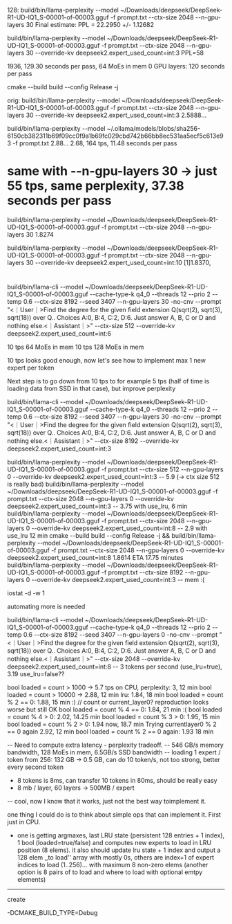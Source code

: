 128:
build/bin/llama-perplexity --model ~/Downloads/deepseek/DeepSeek-R1-UD-IQ1_S-00001-of-00003.gguf -f prompt.txt  --ctx-size 2048  --n-gpu-layers 30
Final estimate: PPL = 22.2950 +/- 1.12682

build/bin/llama-perplexity --model ~/Downloads/deepseek/DeepSeek-R1-UD-IQ1_S-00001-of-00003.gguf -f prompt.txt  --ctx-size 2048  --n-gpu-layers 30 --override-kv deepseek2.expert_used_count=int:3
PPL=58

1936, 129.30 seconds per pass, 64 MoEs in mem
0 GPU layers: 120 seconds per pass

cmake --build build --config Release -j

orig:
build/bin/llama-perplexity --model ~/Downloads/deepseek/DeepSeek-R1-UD-IQ1_S-00001-of-00003.gguf -f prompt.txt  --ctx-size 2048  --n-gpu-layers 30 --override-kv deepseek2.expert_used_count=int:3
2.5888...


build/bin/llama-perplexity --model ~/.ollama/models/blobs/sha256-6150cb382311b69f09cc0f9a1b69fc029cbd742b66bb8ec531aa5ecf5c613e93 -f prompt.txt
2.88...  2.68, 164 tps, 11.48 seconds per pass

# same with --n-gpu-layers 30 -> just 55 tps, same perplexity,  37.38 seconds per pass

build/bin/llama-perplexity --model ~/Downloads/deepseek/DeepSeek-R1-UD-IQ1_S-00001-of-00003.gguf -f prompt.txt  --ctx-size 2048  --n-gpu-layers 30
1.8274

build/bin/llama-perplexity --model ~/Downloads/deepseek/DeepSeek-R1-UD-IQ1_S-00001-of-00003.gguf -f prompt.txt  --ctx-size 2048  --n-gpu-layers 30 --override-kv deepseek2.expert_used_count=int:10
[1]1.8370,

#



 build/bin/llama-cli --model ~/Downloads/deepseek/DeepSeek-R1-UD-IQ1_S-00001-of-00003.gguf --cache-type-k q4_0   --threads 12 --prio 2   --temp 0.6 --ctx-size 8192 --seed 3407 --n-gpu-layers 30 -no-cnv  --prompt "<｜User｜>Find the degree for the given field extension Q(sqrt(2), sqrt(3), sqrt(18)) over Q.. Choices A:0, B:4, C:2, D:6. Just answer A, B, C or D and nothing else.<｜Assistant｜>" --ctx-size 512 --override-kv deepseek2.expert_used_count=int:6

 10 tps 64 MoEs in mem
 10 tps 128 MoEs in mem

 10 tps looks good enough, now let's see how to implement max 1 new expert per token


Next step is to go down from 10 tps to for example 5 tps (half of time is loading data from SSD in that case), but improve perplexity

build/bin/llama-cli --model ~/Downloads/deepseek/DeepSeek-R1-UD-IQ1_S-00001-of-00003.gguf --cache-type-k q4_0   --threads 12 --prio 2   --temp 0.6 --ctx-size 8192 --seed 3407 --n-gpu-layers 30 -no-cnv  --prompt "<｜User｜>Find the degree for the given field extension Q(sqrt(2), sqrt(3), sqrt(18)) over Q.. Choices A:0, B:4, C:2, D:6. Just answer A, B, C or D and nothing else.<｜Assistant｜>" --ctx-size 8192 --override-kv deepseek2.expert_used_count=int:3

build/bin/llama-perplexity --model ~/Downloads/deepseek/DeepSeek-R1-UD-IQ1_S-00001-of-00003.gguf -f prompt.txt  --ctx-size 512  --n-gpu-layers 0 --override-kv deepseek2.expert_used_count=int:3  -- 5.9 (-> ctx size 512 is really bad)
build/bin/llama-perplexity --model ~/Downloads/deepseek/DeepSeek-R1-UD-IQ1_S-00001-of-00003.gguf -f prompt.txt  --ctx-size 2048  --n-gpu-layers 0 --override-kv deepseek2.expert_used_count=int:3  -- 3.75 with use_lru, 6 min
build/bin/llama-perplexity --model ~/Downloads/deepseek/DeepSeek-R1-UD-IQ1_S-00001-of-00003.gguf -f prompt.txt  --ctx-size 2048  --n-gpu-layers 0 --override-kv deepseek2.expert_used_count=int:8  -- 2.9  with use_lru 12 min
cmake --build build --config Release -j  && build/bin/llama-perplexity --model ~/Downloads/deepseek/DeepSeek-R1-UD-IQ1_S-00001-of-00003.gguf -f prompt.txt  --ctx-size 2048  --n-gpu-layers 0 --override-kv deepseek2.expert_used_count=int:8 1.8614 ETA 17.75 minutes
build/bin/llama-perplexity --model ~/Downloads/deepseek/DeepSeek-R1-UD-IQ1_S-00001-of-00003.gguf -f prompt.txt  --ctx-size 8192  --n-gpu-layers 0 --override-kv deepseek2.expert_used_count=int:3  -- mem :(


iostat -d -w 1


automating more is needed

 build/bin/llama-cli --model ~/Downloads/deepseek/DeepSeek-R1-UD-IQ1_S-00001-of-00003.gguf --cache-type-k q4_0   --threads 12 --prio 2   --temp 0.6 --ctx-size 8192 --seed 3407 --n-gpu-layers 0 -no-cnv  --prompt "<｜User｜>Find the degree for the given field extension Q(sqrt(2), sqrt(3), sqrt(18)) over Q.. Choices A:0, B:4, C:2, D:6. Just answer A, B, C or D and nothing else.<｜Assistant｜>" --ctx-size 2048 --override-kv deepseek2.expert_used_count=int:8  -- 3 tokens per second (use_lru=true), 3.19 use_lru=false??


 bool loaded = count > 1000 -> 5.7 tps on CPU, perplexity: 3, 12 min
  bool loaded = count > 10000 ->                           2.88, 12 min
  lru: 1.84, 18 min
bool loaded = count % 2 == 0: 1.88, 15 min :)  // count or current_layer0? reproduction looks worse but still OK
bool loaded = count % 4 == 0: 1.84, 21 min :(
bool loaded = count % 4 > 0:  2.02, 14.25 min
bool loaded = count % 3 > 0:  1.95, 15 min
bool loaded = count % 2 > 0: 1.94 now, 18.7 min
Trying currentlayer0 % 2 == 0 again 2.92, 12 min
bool loaded = count % 2 == 0 again: 1.93 18 min

-- Need to compute extra latency - perplexity tradeoff.
-- 546 GB/s memory bandwidth, 128 MoEs in mem, 6.5GB/s SSD bandwidth
-- loading 1 expert / token from 256: 132 GB -> 0.5 GB, can do 10 token/s, not too strong, better every second token
- 8 tokens is 8ms, can transfer 10 tokens in 80ms, should be really easy
- 8 mb / layer, 60 layers -> 500MB / expert

-- cool, now I know that it works, just not the best way toimplement it.

one thing I could do  is to think about simple ops that can implement it. First just in CPU.

- one is getting argmaxes, last LRU state (persistent 128 entries + 1 index), 1 bool (loaded=true/false) and computes new experts to load in LRU position (8 elems). it also should update lru state + 1 index and output a 128 elem ,,to load'' array with mostly 0s, others are index+1 of expert indices to load (1..256)... with maximum 8 non-zero elems (another option is 8 pairs of to load and where to load with optional emtpy elements)

---

create

-DCMAKE_BUILD_TYPE=Debug
